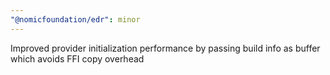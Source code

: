 ```yaml
---
"@nomicfoundation/edr": minor
---
```


Improved provider initialization performance by passing build info as buffer which avoids FFI copy overhead
